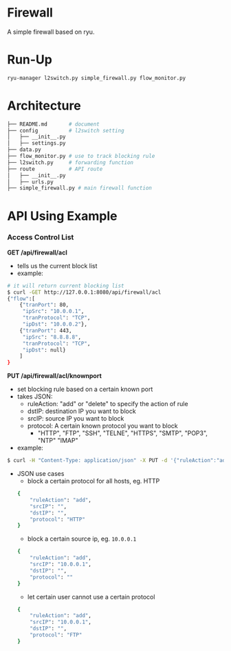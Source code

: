 # Firewall

A simple firewall based on ryu.

# Run-Up
```sh
ryu-manager l2switch.py simple_firewall.py flow_monitor.py
```

# Architecture
```sh
├── README.md       # document
├── config          # l2switch setting
│   ├── __init__.py
│   ├── settings.py
├── data.py
├── flow_monitor.py # use to track blocking rule
├── l2switch.py     # forwarding function
├── route           # API route
│   ├── __init__.py
│   ├── urls.py     
├── simple_firewall.py # main firewall function
```


# API Using Example

### Access Control List
**GET /api/firewall/acl**
- tells us the current block list
- example:
```sh
# it will return current blocking list
$ curl -GET http://127.0.0.1:8080/api/firewall/acl
{"flow":[
    {"tranPort": 80,
     "ipSrc": "10.0.0.1",
     "tranProtocol": "TCP",
     "ipDst": "10.0.0.2"},
    {"tranPort": 443,
     "ipSrc": "8.8.8.8",
     "tranProtocol": "TCP",
     "ipDst": null}
    ]
}
```

**PUT /api/firewall/acl/knownport**
- set blocking rule based on a certain known port
- takes JSON:
  - ruleAction: "add" or "delete" to specify the action of rule
  - dstIP: destination IP you want to block
  - srcIP: source IP you want to block
  - protocol: A certain known protocol you want to block
    - "HTTP", "FTP", "SSH", "TELNE", "HTTPS", "SMTP", "POP3", "NTP" "IMAP"   
- example:
```sh
$ curl -H "Content-Type: application/json" -X PUT -d '{"ruleAction":"add","srcIP":"10.0.0.1","protocol":"HTTP","dstIP":"10.0.0.2"}' http://127.0.0.1:8080/api/firewall/acl/knownport
```

- JSON use cases
  - block a certain protocol for all hosts, eg. HTTP
  ```sh
  {
      "ruleAction": "add",
      "srcIP": "",
      "dstIP": "",
      "protocol": "HTTP"
  }
  ```
  - block a certain source ip, eg. `10.0.0.1`
  ```sh
  {
      "ruleAction": "add",
      "srcIP": "10.0.0.1",
      "dstIP": "",
      "protocol": ""
  }
  ```
  - let certain user cannot use a certain protocol
  ```sh
  {
      "ruleAction": "add",
      "srcIP": "10.0.0.1",
      "dstIP": "",
      "protocol": "FTP"
  }
  ```
